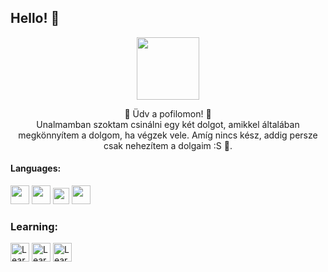 ## **Hello!** :wave:
<p align="center"<center>
<img src="https://c.tenor.com/BeGqlkv5_M8AAAAi/darling-in-the-franxx-zero-two.gif" width="100" class="kep"/>
<p align="center">💫 Üdv a pofilomon! 💫<br>Unalmamban szoktam csinálni egy két  dolgot, amikkel általában megkönnyítem a dolgom, ha végzek vele. Amíg nincs kész, addig persze csak nehezítem a dolgaim :S  💩. </center></p>

#### Languages:
<img src="https://camo.githubusercontent.com/9496882abd182958bcea4238ab44f7eb8928d7a4144c150f18f6c55ceb9b4490/68747470733a2f2f6564656e742e6769746875622e696f2f537570657254696e7949636f6e732f696d616765732f7376672f6a6176617363726970742e737667" width="30"/> <img src="https://cdn0.iconfinder.com/data/icons/social-network-7/50/22-512.png" width="30"/> <img src="https://icon-library.com/images/css-icon-png/css-icon-png-0.jpg" width="26"/> <img src="https://iconape.com/wp-content/png_logo_vector/c.png" width="30">
### Learning:
<img src="https://camo.githubusercontent.com/aa96ee3a3352c9c3c2161d3e95698d0885a277ab85d617fe77912627d37a3959/68747470733a2f2f6564656e742e6769746875622e696f2f537570657254696e7949636f6e732f696d616765732f7376672f707974686f6e2e737667" width="30" title="Learning"/> <img src="https://camo.githubusercontent.com/a870803f30db1d15495072fa9e946a7fa6a6fc1a47fe12324aaf7509c410fc4a/68747470733a2f2f6564656e742e6769746875622e696f2f537570657254696e7949636f6e732f696d616765732f7376672f6a6176612e737667" width="30" title="Learning"/> 
<img src="https://icons-for-free.com/iconfiles/png/512/code+logo+swift+icon-1320184804561081764.png" width="30" title="Learning"/>
